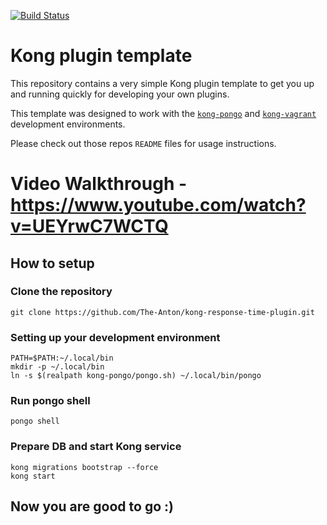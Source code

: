 [![Build Status][badge-travis-image]][badge-travis-url]

Kong plugin template
====================

This repository contains a very simple Kong plugin template to get you
up and running quickly for developing your own plugins.

This template was designed to work with the
[`kong-pongo`](https://github.com/Kong/kong-pongo) and
[`kong-vagrant`](https://github.com/Kong/kong-vagrant) development environments.

Please check out those repos `README` files for usage instructions.

[badge-travis-url]: https://travis-ci.org/Kong/kong-plugin/branches
[badge-travis-image]: https://travis-ci.com/Kong/kong-plugin.svg?branch=master


# Video Walkthrough - https://www.youtube.com/watch?v=UEYrwC7WCTQ

## How to setup 

### Clone the repository 

```
git clone https://github.com/The-Anton/kong-response-time-plugin.git
```


### Setting up your development environment 

```
PATH=$PATH:~/.local/bin
mkdir -p ~/.local/bin
ln -s $(realpath kong-pongo/pongo.sh) ~/.local/bin/pongo
```


### Run pongo shell

```
pongo shell
```

### Prepare DB and start Kong service

```
kong migrations bootstrap --force
kong start
```

## Now you are good to go :)

